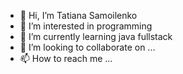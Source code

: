 - 👋 Hi, I’m Tatiana Samoilenko
- 👀 I’m interested in programming
- 🌱 I’m currently learning java fullstack
- 💞️ I’m looking to collaborate on ...
- 📫 How to reach me ... 

<!---
TatiSam/TatiSam is a ✨ special ✨ repository because its `README.md` (this file) appears on your GitHub profile.
You can click the Preview link to take a look at your changes.
--->
